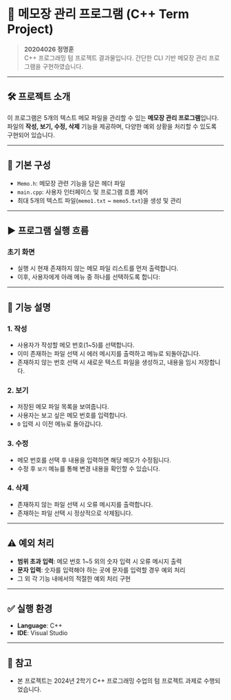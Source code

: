 # 📘 메모장 관리 프로그램 (C++ Term Project)

> **20204026 정명훈**  
> C++ 프로그래밍 텀 프로젝트 결과물입니다. 간단한 CLI 기반 메모장 관리 프로그램을 구현하였습니다.

---

## 🛠️ 프로젝트 소개

이 프로그램은 5개의 텍스트 메모 파일을 관리할 수 있는 **메모장 관리 프로그램**입니다.  
파일의 **작성, 보기, 수정, 삭제** 기능을 제공하며, 다양한 예외 상황을 처리할 수 있도록 구현되어 있습니다.

---

## 📂 기본 구성

- `Memo.h`: 메모장 관련 기능을 담은 헤더 파일
- `main.cpp`: 사용자 인터페이스 및 프로그램 흐름 제어
- 최대 5개의 텍스트 파일(`memo1.txt` ~ `memo5.txt`)을 생성 및 관리

---

## ▶️ 프로그램 실행 흐름

### 초기 화면

- 실행 시 현재 존재하지 않는 메모 파일 리스트를 먼저 출력합니다.
- 이후, 사용자에게 아래 메뉴 중 하나를 선택하도록 합니다:

---

## 📝 기능 설명

### 1. 작성

- 사용자가 작성할 메모 번호(1~5)를 선택합니다.
- 이미 존재하는 파일 선택 시 에러 메시지를 출력하고 메뉴로 되돌아갑니다.
- 존재하지 않는 번호 선택 시 새로운 텍스트 파일을 생성하고, 내용을 임시 저장합니다.

### 2. 보기

- 저장된 메모 파일 목록을 보여줍니다.
- 사용자는 보고 싶은 메모 번호를 입력합니다.
- `0` 입력 시 이전 메뉴로 돌아갑니다.

### 3. 수정

- 메모 번호를 선택 후 내용을 입력하면 해당 메모가 수정됩니다.
- 수정 후 `보기` 메뉴를 통해 변경 내용을 확인할 수 있습니다.

### 4. 삭제

- 존재하지 않는 파일 선택 시 오류 메시지를 출력합니다.
- 존재하는 파일 선택 시 정상적으로 삭제됩니다.

---

## ⚠️ 예외 처리

- **범위 초과 입력**: 메모 번호 1~5 외의 숫자 입력 시 오류 메시지 출력
- **문자 입력**: 숫자를 입력해야 하는 곳에 문자를 입력할 경우 예외 처리
- 그 외 각 기능 내에서의 적절한 예외 처리 구현

---

## ✅ 실행 환경

- **Language**: C++
- **IDE**: Visual Studio 

---

## 📎 참고

- 본 프로젝트는 2024년 2학기 C++ 프로그래밍 수업의 텀 프로젝트 과제로 수행되었습니다.
